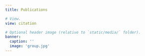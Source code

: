 ```yaml
---
title: Publications

# View.
view: citation

# Optional header image (relative to `static/media/` folder).
banner:
  caption: ''
  image: 'group.jpg'
---
```

